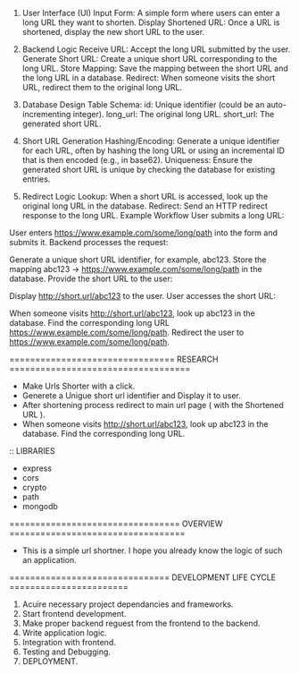 1. User Interface (UI)
Input Form: A simple form where users can enter a long URL they want to shorten.
Display Shortened URL: Once a URL is shortened, display the new short URL to the user.

2. Backend Logic
Receive URL: Accept the long URL submitted by the user.
Generate Short URL: Create a unique short URL corresponding to the long URL.
Store Mapping: Save the mapping between the short URL and the long URL in a database.
Redirect: When someone visits the short URL, redirect them to the original long URL.

3. Database Design
Table Schema:
id: Unique identifier (could be an auto-incrementing integer).
long_url: The original long URL.
short_url: The generated short URL.

4. Short URL Generation
Hashing/Encoding: Generate a unique identifier for each URL, often by hashing the long URL or using an incremental ID that is then encoded (e.g., in base62).
Uniqueness: Ensure the generated short URL is unique by checking the database for existing entries.

5. Redirect Logic
Lookup: When a short URL is accessed, look up the original long URL in the database.
Redirect: Send an HTTP redirect response to the long URL.
Example Workflow
User submits a long URL:

User enters https://www.example.com/some/long/path into the form and submits it.
Backend processes the request:

Generate a unique short URL identifier, for example, abc123.
Store the mapping abc123 -> https://www.example.com/some/long/path in the database.
Provide the short URL to the user:

Display http://short.url/abc123 to the user.
User accesses the short URL:

When someone visits http://short.url/abc123, look up abc123 in the database.
Find the corresponding long URL https://www.example.com/some/long/path.
Redirect the user to https://www.example.com/some/long/path.

================================ RESEARCH ===================================
- Make Urls Shorter with a click.
- Generete a Unigue short url identifier and Display it to user.
- After shortening process redirect to main url page ( with the Shortened URL ).
- When someone visits http://short.url/abc123, look up abc123 in the database. Find the corresponding long URL.

:: LIBRARIES
- express
- cors
- crypto
- path
- mongodb

================================= OVERVIEW ==================================
- This is a simple url shortner. I hope you already know the logic of such an application.

=============================== DEVELOPMENT LIFE CYCLE =======================
1. Acuire necessary project dependancies and frameworks.
2. Start frontend development.
3. Make proper backend reguest from the frontend to the backend.
4. Write application logic.
5. Integration with frontend.
6. Testing and Debugging.
7. DEPLOYMENT.